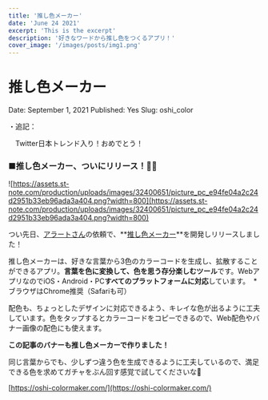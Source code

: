 ```yaml
---
title: '推し色メーカー'
date: 'June 24 2021'
excerpt: 'This is the excerpt'
description: '好きなワードから推し色をつくるアプリ！'
cover_image: '/images/posts/img1.png'
---
```

# 推し色メーカー

Date: September 1, 2021
Published: Yes
Slug: oshi_color

・追記：

　Twitter日本トレンド入り！おめでとう！

### **■推し色メーカー、ついにリリース！🎊✨**

![https://assets.st-note.com/production/uploads/images/32400651/picture_pc_e94fe04a2c24d2951b33eb96ada3a404.png?width=800](https://assets.st-note.com/production/uploads/images/32400651/picture_pc_e94fe04a2c24d2951b33eb96ada3a404.png?width=800)

つい先日、[アラートさん](https://note.com/ubon_ratchat)の依頼で、**[推し色メーカー](https://oshi-colormaker.com/)**を開発しリリースしました！

推し色メーカーは、好きな言葉から3色のカラーコードを生成し、拡散することができるアプリ。**言葉を色に変換して、色を思う存分楽しむツール**です。WebアプリなのでiOS・Android・PC**すべてのプラットフォームに対応**しています。  *ブラウザはChrome推奨（Safariも可）

配色も、ちょっとしたデザインに対応できるよう、キレイな色が出るように工夫しています。色をタップするとカラーコードをコピーできるので、Web配色やバナー画像の配色にも使えます。

**この記事のバナーも推し色メーカーで作りました！**

同じ言葉からでも、少しずつ違う色を生成できるように工夫しているので、満足できる色を求めてガチャをぶん回す感覚で試してくださいな🎊

[https://oshi-colormaker.com/](https://oshi-colormaker.com/)